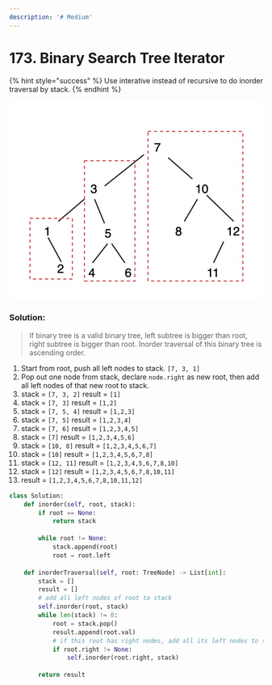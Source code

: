 ```yaml
---
description: '# Medium'
---
```


# 173. Binary Search Tree Iterator

{% hint style="success" %}
Use interative instead of recursive to do inorder traversal by stack.
{% endhint %}

![](../../.gitbook/assets/1589837228148.jpg)

### Solution:

> If binary tree is a valid binary tree, left subtree is bigger than root, right subtree is bigger than root. Inorder traversal of this binary tree is ascending order.

1. Start from root, push all left nodes to stack. `[7, 3, 1]`
2. Pop out one node from stack, declare `node.right` as new root, then add all left nodes of that new root to stack.
3. stack = `[7, 3, 2]`    result = `[1]`
4. stack = `[7, 3]`          result = `[1,2]`
5. stack = `[7, 5, 4]`    result = `[1,2,3]`
6. stack = `[7, 5]`          result = `[1,2,3,4]`
7. stack = `[7, 6]`          result = `[1,2,3,4,5]`
8. stack = `[7]`                result = `[1,2,3,4,5,6]`
9. stack = `[10, 8]`        result = `[1,2,3,4,5,6,7]`
10. stack = `[10]`              result = `[1,2,3,4,5,6,7,8]`
11. stack = `[12, 11]`     result = `[1,2,3,4,5,6,7,8,10]`
12. stack = `[12]`              result = `[1,2,3,4,5,6,7,8,10,11]`
13. result = `[1,2,3,4,5,6,7,8,10,11,12]`

```python
class Solution:
    def inorder(self, root, stack):
        if root == None:
            return stack        
        
        while root != None:
            stack.append(root)
            root = root.left      
        
    def inorderTraversal(self, root: TreeNode) -> List[int]:
        stack = []
        result = []
        # add all left nodes of root to stack
        self.inorder(root, stack)
        while len(stack) != 0:            
            root = stack.pop()
            result.append(root.val)
            # if this root has right nodes, add all its left nodes to stack iteratively
            if root.right != None:
                self.inorder(root.right, stack)
                
        return result
```

